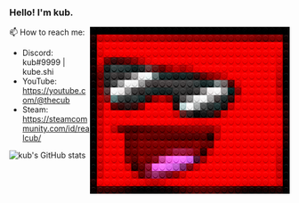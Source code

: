 
### Hello! I'm kub.

<img src="./legofy2.png" width="359" height="300" align="right"/>

📫 How to reach me:
- Discord: kub#9999 | kube.shi
- YouTube: https://youtube.com/@thecub
- Steam: https://steamcommunity.com/id/realcub/

![kub's GitHub stats](https://github-readme-stats.vercel.app/api?username=cub-has-injected&show_icons=true&theme=synthwave)
